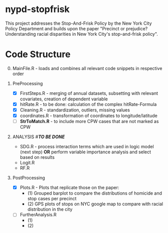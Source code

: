 # nypd-stopfrisk
This project addresses the Stop-And-Frisk Policy by the New York City Policy Department and builds upon the paper "Precinct or prejudice? Understanding racial disparities in New York City's stop-and-frisk policy".

# Code Structure
0) MainFile.R - loads and combines all relevant code snippets in respective order

  1) PreProcessing
      - [x] FirstSteps.R - merging of annual datasets, subsetting with relevant covariates, creation of dependent variable
      - [x] hitRate.R - to be done: calculation of the complex hitRate-Formula
      - [x] Cleaning.R - standardization, outliers, missing values
      - [x] coordinates.R - transformation of coordinates to longitude/latitude
      - [ ] **StrToMatch.R** - to include more CPW cases that are not marked as CPW 
      
  2) ANALYSIS  #**_TO BE DONE_**
      - SDG.R - process interaction terms which are used in logic model (next step)  **OR**  perform variable importance analysis and select based on results
      - Logit.R
      - RF.R 
   
  3) PostProcessing
      - [x] Plots.R - Plots that replicate those on the paper:
        - (1) Grouped barplot to compare the distributions of homicide and stop cases per precinct
        - (2) GPS plots of stops on NYC google map to compare with racial distribution in the city
      - [ ] FurtherAnalysis.R
        - (1)
        - (2)
        
